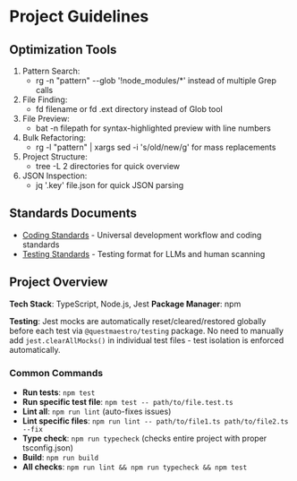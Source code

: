 # Project Guidelines

## Optimization Tools
1. Pattern Search:
   - rg -n "pattern" --glob '!node_modules/*' instead of multiple Grep calls
2. File Finding:
   - fd filename or fd .ext directory instead of Glob tool
3. File Preview:
   - bat -n filepath for syntax-highlighted preview with line numbers
4. Bulk Refactoring:
   - rg -l "pattern" | xargs sed -i 's/old/new/g' for mass replacements
5. Project Structure:
   - tree -L 2 directories for quick overview
6. JSON Inspection:
   - jq '.key' file.json for quick JSON parsing

## Standards Documents

- [Coding Standards](packages/standards/coding-standards.md) - Universal development workflow and coding standards
- [Testing Standards](packages/standards/testing-standards.md) - Testing format for LLMs and human scanning

## Project Overview

**Tech Stack**: TypeScript, Node.js, Jest
**Package Manager**: npm

**Testing**: Jest mocks are automatically reset/cleared/restored globally before each test via `@questmaestro/testing`
package. No need to manually add `jest.clearAllMocks()` in individual test files - test isolation is enforced
automatically.

### Common Commands
- **Run tests**: `npm test`
- **Run specific test file**: `npm test -- path/to/file.test.ts`
- **Lint all**: `npm run lint` (auto-fixes issues)
- **Lint specific files**: `npm run lint -- path/to/file1.ts path/to/file2.ts --fix`
- **Type check**: `npm run typecheck` (checks entire project with proper tsconfig.json)
- **Build**: `npm run build`
- **All checks**: `npm run lint && npm run typecheck && npm test`